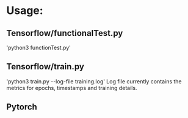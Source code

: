 # Usage:

## Tensorflow/functionalTest.py
'python3 functionTest.py'


## Tensorflow/train.py
'python3 train.py --log-file training.log'
Log file currently contains the metrics for epochs, timestamps and training details.

## Pytorch 
